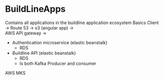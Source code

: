 # BuildLineApps
Contains all applications in the buildline application ecosystem
Basics
Client -> Route 53 -> s3 (angular app) -> <br>
AWS API gateway -> 
- Authentication microservice (elastic beanstalk)
  - RDS 
- Buildline API (elastic beanstalk)
  - RDS
  - Is both Kafka Producer and consumer

AWS MKS 
